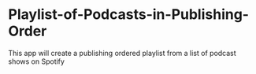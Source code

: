 # Playlist-of-Podcasts-in-Publishing-Order
This app will create a publishing ordered playlist from a list of podcast shows on Spotify
